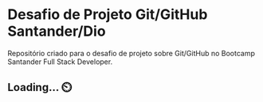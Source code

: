 # Desafio de Projeto Git/GitHub Santander/Dio
Repositório criado para o desafio de projeto sobre Git/GitHub no Bootcamp Santander Full Stack Developer.

## Loading... ⏲️
